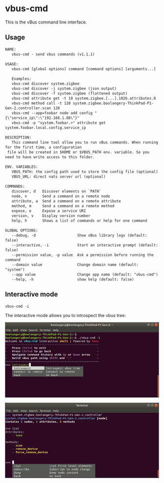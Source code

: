 # vbus-cmd

This is the vBus command line interface.

## Usage

    NAME:
       vbus-cmd - send vbus commands (v1.1.1)
    
    USAGE:
       vbus-cmd [global options] command [command options] [arguments...]
    
       Examples:
       vbus-cmd discover system.zigbee
       vbus-cmd discover -j system.zigbee (json output)
       vbus-cmd discover -f system.zigbee (flattened output)
       vbus-cmd attribute get -t 10 system.zigbee.[...].1026.attributes.0
       vbus-cmd method call -t 120 system.zigbee.boolangery-ThinkPad-P1-Gen-2.controller.scan 120
       vbus-cmd --app=foobar node add config "{\"service_ip\":\"192.168.1.88\"}"
       vbus-cmd -p "system.foobar.>" attribute get system.foobar.local.config.service_ip
    
    DESCRIPTION:
       This command line tool allow you to run vBus commands. When running for the first time, a configuration
     file will be created in $HOME or $VBUS_PATH env. variable. So you need to have write access to this folder.
    
    ENV. VARIABLES:
       VBUS_PATH: the config path used to store the config file (optional)
       VBUS_URL: direct nats server url (optional)
    
    COMMANDS:
       discover, d   Discover elements on `PATH`
       node, n       Send a command on a remote node 
       attribute, a  Send a command on a remote attribute 
       method, m     Send a command on a remote method
       expose, e     Expose a service URI
       version, v    Display version number
       help, h       Shows a list of commands or help for one command
    
    GLOBAL OPTIONS:
       --debug, -d                   Show vBus library logs (default: false)
       --interactive, -i             Start an interactive prompt (default: false)
       --permission value, -p value  Ask a permission before running the command
       --domain value                Change domain name (default: "system")
       --app value                   Change app name (default: "vbus-cmd")
       --help, -h                    show help (default: false)


## Interactive mode

    vbus-cmd -i

The interactive mode allows you to introspect the vbus tree:

![introspect mode](_docs/images/screenshot-1.png)

![alt text](_docs/images/screenshot-2.png)

